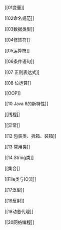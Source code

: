 [[01变量]]

[[02命名规范]]

[[03数据类型]]

[[04修饰符]]

[[05运算符]]

[[06条件语句]]

[[07 正则表达式]]

[[08 位运算]]

[[OOP]]

[[10 Java 8的新特性]]

[[线程]]

[[异常]]

[[12 包装类、拆箱、装箱]]

[[13 常用类]]

[[14 String类]]

[[集合]]

[[File类与IO流]]

[[17泛型]]

[[19反射]]

[[18动态代理]]

[[20网络编程]]